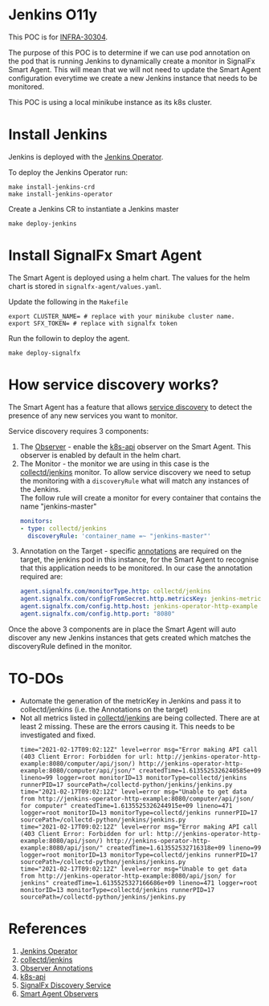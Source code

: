 # Jenkins O11y

This POC is for [INFRA-30304](https://jira.splunk.com/browse/INFRA-30304).

The purpose of this POC is to determine if we can use pod annotation on the pod that is running Jenkins to dynamically create a monitor in SignalFx Smart Agent. This will mean that we will not need to update the Smart Agent configuration everytime we create a new Jenkins instance that needs to be monitored.

This POC is using a local minikube instance as its k8s cluster.

# Install Jenkins

Jenkins is deployed with the [Jenkins Operator][1].

To deploy the Jenkins Operator run:

```
make install-jenkins-crd
make install-jenkins-operator
```

Create a Jenkins CR to instantiate a Jenkins master

```
make deploy-jenkins
```

# Install SignalFx Smart Agent

The Smart Agent is deployed using a helm chart. 
The values for the helm chart is stored in `signalfx-agent/values.yaml`.

Update the following in the `Makefile`

```
export CLUSTER_NAME= # replace with your minikube cluster name.
export SFX_TOKEN= # replace with signalfx token
```

Run the followin to deploy the agent.

```
make deploy-signalfx
```

# How service discovery works?

The Smart Agent has a feature that allows [service discovery][5] to detect the presence of any new services you want to monitor.

Service discovery requires 3 components:

1. The [Observer][6] - enable the [k8s-api][4] observer on the Smart Agent. This observer is enabled by default in the helm chart.
2. The Monitor - the monitor we are using in this case is the [collectd/jenkins][2] monitor. To allow service discovery we need to setup the monitoring with a `discoveryRule` what will match any instances of the Jenkins.  
The follow rule will create a monitor for every container that contains the name "jenkins-master"
    ```yaml
    monitors:
    - type: collectd/jenkins
      discoveryRule: 'container_name =~ "jenkins-master"'
    ```
3. Annotation on the Target - specific [annotations][3] are required on the target, the jenkins pod in this instance, for the Smart Agent to recognise that this application needs to be monitored. In our case the annotation required are:  
    ```yaml
    agent.signalfx.com/monitorType.http: collectd/jenkins
    agent.signalfx.com/configFromSecret.http.metricsKey: jenkins-metrics-key/metricsKey
    agent.signalfx.com/config.http.host: jenkins-operator-http-example
    agent.signalfx.com/config.http.port: "8080"
    ```

Once the above 3 components are in place the Smart Agent will auto discover any new Jenkins instances that gets created which matches the discoveryRule defined in the monitor.

# TO-DOs

- Automate the generation of the metricKey in Jenkins and pass it to collectd/jenkins (i.e. the Annotations on the target)
- Not all metrics listed in [collectd/jenkins][2] are being collected. There are at least 2 missing. These are the errors causing it. This needs to be investigated and fixed.  
    ```
    time="2021-02-17T09:02:12Z" level=error msg="Error making API call (403 Client Error: Forbidden for url: http://jenkins-operator-http-example:8080/computer/api/json/) http://jenkins-operator-http-example:8080/computer/api/json/" createdTime=1.6135525326240585e+09 lineno=99 logger=root monitorID=13 monitorType=collectd/jenkins runnerPID=17 sourcePath=/collectd-python/jenkins/jenkins.py
    time="2021-02-17T09:02:12Z" level=error msg="Unable to get data from http://jenkins-operator-http-example:8080/computer/api/json/ for computer" createdTime=1.6135525326244915e+09 lineno=471 logger=root monitorID=13 monitorType=collectd/jenkins runnerPID=17 sourcePath=/collectd-python/jenkins/jenkins.py
    time="2021-02-17T09:02:12Z" level=error msg="Error making API call (403 Client Error: Forbidden for url: http://jenkins-operator-http-example:8080/api/json/) http://jenkins-operator-http-example:8080/api/json/" createdTime=1.613552532716318e+09 lineno=99 logger=root monitorID=13 monitorType=collectd/jenkins runnerPID=17 sourcePath=/collectd-python/jenkins/jenkins.py
    time="2021-02-17T09:02:12Z" level=error msg="Unable to get data from http://jenkins-operator-http-example:8080/api/json/ for jenkins" createdTime=1.6135525327166686e+09 lineno=471 logger=root monitorID=13 monitorType=collectd/jenkins runnerPID=17 sourcePath=/collectd-python/jenkins/jenkins.py
    ```
        
# References

1. [Jenkins Operator][1]
2. [collectd/jenkins][2]
3. [Observer Annotations][3]
4. [k8s-api][4]
5. [SignalFx Discovery Service][5]
6. [Smart Agent Observers][6]

[1]: https://jenkinsci.github.io/kubernetes-operator/docs/getting-started/latest/schema/ "Jenkins Operator"
[2]: https://docs.signalfx.com/en/latest/integrations/agent/monitors/collectd-jenkins.html "collectd/jenkins"
[3]: https://docs.signalfx.com/en/latest/integrations/kubernetes/k8s-monitors-observers.html#configuring-the-observer-using-kubernetes-annotations "Smart Agent Observer"
[4]: https://docs.signalfx.com/en/latest/integrations/agent/observers/k8s-api.html "k8s-api Observer"
[5]: https://docs.signalfx.c
[6]: https://docs.signalfx.com/en/latest/integrations/agent/observers/_observer-config.html